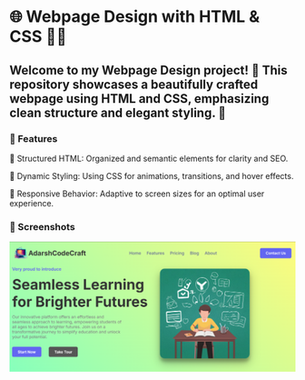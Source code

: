 # 🌐 Webpage Design with HTML & CSS 📄✨
<h2>Welcome to my Webpage Design project! 🚀 This repository showcases a beautifully crafted webpage using HTML and CSS, emphasizing clean structure and elegant styling. 🌟</h2>
<h3>📂 Features</h3>
<p>📜 Structured HTML: Organized and semantic elements for clarity and SEO.</p>
<p>🎉 Dynamic Styling: Using CSS for animations, transitions, and hover effects.</p>
<p>📱 Responsive Behavior: Adaptive to screen sizes for an optimal user experience.</p>
<h3>📸 Screenshots</h3>
<img src="web.png" alt="img"/>
